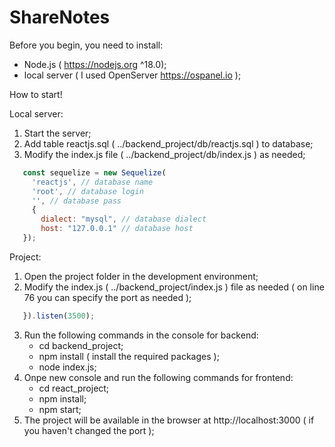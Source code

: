 # ShareNotes

Before you begin, you need to install:
   - Node.js ( https://nodejs.org ^18.0);
   - local server ( I used OpenServer https://ospanel.io ); 

How to start!

Local server:
1. Start the server;
2. Add table reactjs.sql ( ../backend_project/db/reactjs.sql ) to database;
3. Modify the index.js file ( ../backend_project/db/index.js ) as needed;
```javascript
   const sequelize = new Sequelize(
     'reactjs', // database name
     'root', // database login
     '', // database pass
     {
       dialect: "mysql", // database dialect
       host: "127.0.0.1" // database host
   });
``` 
Project:
1. Open the project folder in the development environment;
2. Modify the index.js ( ../backend_project/index.js ) file as needed ( on line 76 you can specify the port as needed );
```javascript
   }).listen(3500);
```
3. Run the following commands in the console for backend:
   - cd backend_project;
   - npm install ( install the required packages );
   - node index.js;
4. Onpe new console and run the following commands for frontend:
   - cd react_project;
   - npm install;
   - npm start;
5. The project will be available in the browser at http://localhost:3000 ( if you haven't changed the port );
